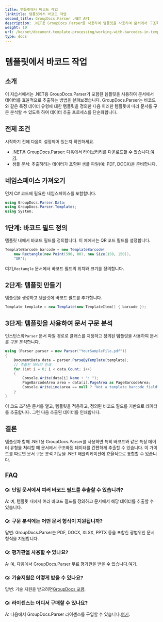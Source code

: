 ```yaml
---
title: 템플릿에서 바코드 작업
linktitle: 템플릿에서 바코드 작업
second_title: GroupDocs.Parser .NET API
description: .NET용 GroupDocs.Parser를 사용하여 템플릿을 사용하여 문서에서 구조화된 데이터를 추출하는 방법을 알아보세요. 바코드 필드를 사용하여 데이터 추출을 단순화합니다.
weight: 10
url: /ko/net/document-template-processing/working-with-barcodes-in-templates/
type: docs
---
```

# 템플릿에서 바코드 작업

## 소개
이 자습서에서는 .NET용 GroupDocs.Parser가 포함된 템플릿을 사용하여 문서에서 데이터를 효율적으로 추출하는 방법을 살펴보겠습니다. GroupDocs.Parser는 바코드와 같은 특정 데이터 유형에 대한 템플릿을 정의한 다음 이러한 템플릿에 따라 문서를 구문 분석할 수 있도록 하여 데이터 추출 프로세스를 단순화합니다.
## 전제 조건
시작하기 전에 다음이 설정되어 있는지 확인하세요.
-  .NET용 GroupDocs.Parser: 다음에서 라이브러리를 다운로드할 수 있습니다.[여기](https://releases.groupdocs.com/parser/net/).
- 샘플 문서: 추출하려는 데이터가 포함된 샘플 파일(예: PDF, DOCX)을 준비합니다.

## 네임스페이스 가져오기
먼저 C# 코드에 필요한 네임스페이스를 포함합니다.
```csharp
using GroupDocs.Parser.Data;
using GroupDocs.Parser.Templates;
using System;
```
## 1단계: 바코드 필드 정의
템플릿 내에서 바코드 필드를 정의합니다. 이 예에서는 QR 코드 필드를 설정합니다.
```csharp
TemplateBarcode barcode = new TemplateBarcode(
    new Rectangle(new Point(590, 80), new Size(150, 150)),
    "QR");
```
 여기,`Rectangle` 문서에서 바코드 필드의 위치와 크기를 정의합니다.
## 2단계: 템플릿 만들기
템플릿을 생성하고 템플릿에 바코드 필드를 추가합니다.
```csharp
Template template = new Template(new TemplateItem[] { barcode });
```
## 3단계: 템플릿을 사용하여 문서 구문 분석
 인스턴스화`Parser` 문서 파일 경로로 클래스를 지정하고 정의된 템플릿을 사용하여 문서를 구문 분석합니다.
```csharp
using (Parser parser = new Parser("YourSampleFile.pdf"))
{
    DocumentData data = parser.ParseByTemplate(template);
    // 추출된 데이터 인쇄
    for (int i = 0; i < data.Count; i++)
    {
        Console.Write(data[i].Name + ": ");
        PageBarcodeArea area = data[i].PageArea as PageBarcodeArea;
        Console.WriteLine(area == null ? "Not a template barcode field" : area.Value);
    }
}
```
이 코드 조각은 문서를 열고, 템플릿을 적용하고, 정의된 바코드 필드를 기반으로 데이터를 추출합니다. 그런 다음 추출된 데이터를 인쇄합니다.

## 결론
템플릿과 함께 .NET용 GroupDocs.Parser를 사용하면 특히 바코드와 같은 특정 데이터 유형을 처리할 때 문서에서 구조화된 데이터를 간편하게 추출할 수 있습니다. 이 가이드를 따르면 문서 구문 분석 기능을 .NET 애플리케이션에 효율적으로 통합할 수 있습니다.

## FAQ
### Q: 단일 문서에서 여러 바코드 필드를 추출할 수 있습니까?
A: 예, 템플릿 내에서 여러 바코드 필드를 정의하고 문서에서 해당 데이터를 추출할 수 있습니다.
### Q: 구문 분석에는 어떤 문서 형식이 지원됩니까?
답변: GroupDocs.Parser는 PDF, DOCX, XLSX, PPTX 등을 포함한 광범위한 문서 형식을 지원합니다.
### Q: 평가판을 사용할 수 있나요?
 A: 예, 다음에서 GroupDocs.Parser 무료 평가판을 받을 수 있습니다.[여기](https://releases.groupdocs.com/).
### Q: 기술지원은 어떻게 받을 수 있나요?
 답변: 기술 지원을 받으려면[GroupDocs 포럼](https://forum.groupdocs.com/c/parser/17).
### Q: 라이센스는 어디서 구매할 수 있나요?
 A: 다음에서 GroupDocs.Parser 라이센스를 구입할 수 있습니다.[여기](https://purchase.groupdocs.com/buy).